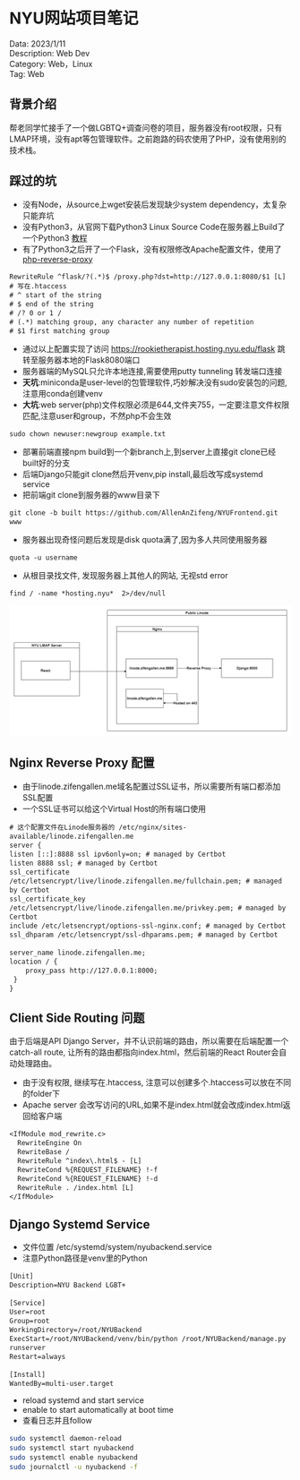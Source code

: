 # NYU网站项目笔记

Data: 2023/1/11\
Description: Web Dev\
Category: Web，Linux\
Tag: Web

## 背景介绍
帮老同学忙接手了一个做LGBTQ+调查问卷的项目，服务器没有root权限，只有LMAP环境，没有apt等包管理软件。之前跑路的码农使用了PHP，没有使用别的技术栈。

## 踩过的坑

- 没有Node，从source上wget安装后发现缺少system dependency，太复杂只能弃坑
- 没有Python3，从官网下载Python3 Linux Source Code在服务器上Build了一个Python3 [教程](https://pages.github.nceas.ucsb.edu/NCEAS/Computing/local_install_python_on_a_server.html)
- 有了Python3之后开了一个Flask，没有权限修改Apache配置文件，使用了[php-reverse-proxy](https://github.com/nbhr/php-reverse-proxy)
```
RewriteRule ^flask/?(.*)$ /proxy.php?dst=http://127.0.0.1:8080/$1 [L] # 写在.htaccess
# ^ start of the string
# $ end of the string
# /? 0 or 1 /
# (.*) matching group, any character any number of repetition
# $1 first matching group
```
- 通过以上配置实现了访问 https://rookietherapist.hosting.nyu.edu/flask 跳转至服务器本地的Flask8080端口
- 服务器端的MySQL只允许本地连接,需要使用putty tunneling 转发端口连接
- **天坑**:miniconda是user-level的包管理软件,巧妙解决没有sudo安装包的问题,注意用conda创建venv
- **大坑**:web server(php)文件权限必须是644,文件夹755，一定要注意文件权限匹配,注意user和group，不然php不会生效

```
sudo chown newuser:newgroup example.txt
```
- 部署前端直接npm build到一个新branch上,到server上直接git clone已经built好的分支
- 后端Django只能git clone然后开venv,pip install,最后改写成systemd service
- 把前端git clone到服务器的www目录下
```
git clone -b built https://github.com/AllenAnZifeng/NYUFrontend.git www
```
- 服务器出现奇怪问题后发现是disk quota满了,因为多人共同使用服务器
```
quota -u username
```
- 从根目录找文件, 发现服务器上其他人的网站, 无视std error
```
find / -name *hosting.nyu*  2>/dev/null 
```

![architecture](https://raw.githubusercontent.com/AllenAnZifeng/blog_content/master/resources/blog8/nyu_project.png)


## Nginx Reverse Proxy 配置
- 由于linode.zifengallen.me域名配置过SSL证书，所以需要所有端口都添加SSL配置
- 一个SSL证书可以给这个Virtual Host的所有端口使用


```
# 这个配置文件在Linode服务器的 /etc/nginx/sites-available/linode.zifengallen.me
server {
listen [::]:8888 ssl ipv6only=on; # managed by Certbot
listen 8888 ssl; # managed by Certbot
ssl_certificate /etc/letsencrypt/live/linode.zifengallen.me/fullchain.pem; # managed by Certbot
ssl_certificate_key /etc/letsencrypt/live/linode.zifengallen.me/privkey.pem; # managed by Certbot
include /etc/letsencrypt/options-ssl-nginx.conf; # managed by Certbot
ssl_dhparam /etc/letsencrypt/ssl-dhparams.pem; # managed by Certbot

server_name linode.zifengallen.me;
location / {
    proxy_pass http://127.0.0.1:8000;
 }
}
```

## Client Side Routing 问题
由于后端是API Django Server，并不认识前端的路由，所以需要在后端配置一个catch-all route,
让所有的路由都指向index.html，然后前端的React Router会自动处理路由。

- 由于没有权限, 继续写在.htaccess, 注意可以创建多个.htaccess可以放在不同的folder下
- Apache server 会改写访问的URL,如果不是index.html就会改成index.html返回给客户端
```
<IfModule mod_rewrite.c>
  RewriteEngine On
  RewriteBase /
  RewriteRule ^index\.html$ - [L]
  RewriteCond %{REQUEST_FILENAME} !-f
  RewriteCond %{REQUEST_FILENAME} !-d
  RewriteRule . /index.html [L]
</IfModule>
```

## Django Systemd Service
- 文件位置 /etc/systemd/system/nyubackend.service
- 注意Python路径是venv里的Python
```editorconfig
[Unit]
Description=NYU Backend LGBT+

[Service]
User=root
Group=root
WorkingDirectory=/root/NYUBackend
ExecStart=/root/NYUBackend/venv/bin/python /root/NYUBackend/manage.py runserver
Restart=always

[Install]
WantedBy=multi-user.target
```
- reload systemd and start service
- enable to start automatically at boot time
- 查看日志并且follow
```bash
sudo systemctl daemon-reload
sudo systemctl start nyubackend
sudo systemctl enable nyubackend
sudo journalctl -u nyubackend -f 
```

